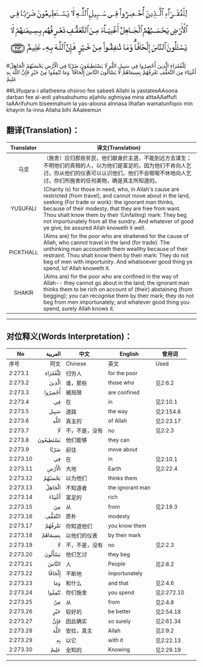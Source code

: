 ![002:273](images/002_273.gif)

#لِلْفُقَرَاءِ الَّذِينَ أُحْصِرُوا فِي سَبِيلِ اللَّهِ لَا يَسْتَطِيعُونَ ضَرْبًا فِي الْأَرْضِ يَحْسَبُهُمُ الْجَاهِلُ أَغْنِيَاءَ مِنَ التَّعَفُّفِ تَعْرِفُهُمْ بِسِيمَاهُمْ لَا يَسْأَلُونَ النَّاسَ إِلْحَافًا ۗ وَمَا تُنْفِقُوا مِنْ خَيْرٍ فَإِنَّ اللَّهَ بِهِ عَلِيمٌ 

##Lilfuqara-i allatheena ohsiroo fee sabeeli Allahi la yastateeAAoona darban fee al-ardi yahsabuhumu aljahilu aghniyaa mina alttaAAaffufi taAArifuhum biseemahum la yas-aloona alnnasa ilhafan wamatunfiqoo min khayrin fa-inna Allaha bihi AAaleemun 

## 翻译(Translation)：

| Translator | 译文(Translation)                                            |
| :--------: | ------------------------------------------------------------ |
|    马坚    | （施舍）应归那些贫民，他们献身於主道，不能到远方去谋生；不明他们的真相的人，以为他们是富足的，因为他们不肯向人乞讨。你从他们的仪表可以认识他们，他们不会呶呶不休地向人乞讨。你们所施舍的任何美物，确是真主所知道的。 |
|  YUSUFALI  | (Charity is) for those in need, who, in Allah's cause are restricted (from travel), and cannot move about in the land, seeking (For trade or work): the ignorant man thinks, because of their modesty, that they are free from want. Thou shalt know them by their (Unfailing) mark: They beg not importunately from all the sundry. And whatever of good ye give, be assured Allah knoweth it well. |
| PICKTHALL  | (Alms are) for the poor who are straitened for the cause of Allah, who cannot travel in the land (for trade). The unthinking man accounteth them wealthy because of their restraint. Thou shalt know them by their mark: They do not beg of men with importunity. And whatsoever good thing ye spend, lo! Allah knoweth it. |
|   SHAKIR   | (Alms are) for the poor who are confined in the way of Allah-- they cannot go about in the land; the ignorant man thinks them to be rich on account of (their) abstaining (from begging); you can recognise them by their mark; they do not beg from men importunately; and whatever good thing you spend, surely Allah knows it. |

---

## 对位释义(Words Interpretation)：

| No   | العربية | 中文    | English | 曾用词 |
| ---- | ------: | ------- | ------- | ------ |
| 序号 |    阿文 | Chinese | 英文    | Used   |
| 2:273.1  | لِلْفُقَرَاءِ  | 归穷人         | for the poor     |            |
| 2:273.2  | الَّذِينَ    | 谁，那些       | those who        | 见2:6.2    |
| 2:273.3  | أُحْصِرُوا   | 被局限         | are confined     |            |
| 2:273.4  | فِي       | 在             | in               | 见2:10.1   |
| 2:273.5  | سَبِيلِ     | 道路           | the way          | 见2:154.6  |
| 2:273.6  |     اللَّهِ | 真主的         | of Allah         | 见2:23.17  |
| 2:273.7  | لَا       | 不，不是，没有 | no               | 见2:2.3    |
| 2:273.8  | يَسْتَطِيعُونَ | 他们能够       | they can         |            |
| 2:273.9  | ضَرْبًا     | 前往           | move about       |            |
| 2:273.10 | فِي       | 在             | in               | 见2:10.1   |
| 2:273.11 | الْأَرْضِ    | 大地           | Earth            | 见2:22.4   |
| 2:273.12 | يَحْسَبُهُمُ   | 以为他们       | thinks them      |            |
| 2:273.13 | الْجَاهِلُ   | 不知道者       | the ignorant man |            |
| 2:273.14 | أَغْنِيَاءَ   | 富足的         | rich             |            |
| 2:273.15 | مِنَ       | 从             | from             | 见2:19.3 |
| 2:273.16 | التَّعَفُّفِ   | 质朴           | modesty          |            |
| 2:273.17 | تَعْرِفُهُمْ   | 你知道他们     | you know them    |            |
| 2:273.18 | بِسِيمَاهُمْ  | 以他们的仪表   | by their mark    |            |
| 2:273.19 | لَا       | 不，不是，没有 | no               | 见2:2.3    |
| 2:273.20 | يَسْأَلُونَ   | 他们乞讨       | they beg         |            |
| 2:273.21 | النَّاسَ    | 人             | People           | 见2:8.2    |
| 2:273.22 | إِلْحَافًا   | 不断地         | importunately    |            |
| 2:273.23 | وَمَا      | 和什么         | and that         | 见2:4.6    |
| 2:273.24 | تُنْفِقُوا   | 你们施舍       | you spend        | 见2:272.10 |
| 2:273.25 | مِنْ       | 从             | from             | 见2:4.8    |
| 2:273.26 | خَيْرٍ      | 较好的         | be better        | 见2:54.18  |
| 2:273.27 | فَإِنَّ      | 因此确实       | so surely        | 见2:61.34  |
| 2:273.28 | اللَّهَ     | 安拉，真主     | Allah            | 见2:9.2 |
| 2:273.29 | بِهِ       | 以它           | with it          | 见2:22.13  |
| 2:273.30 | عَلِيمٌ     | 全知的         | Knowing          | 见2:29.19  |

---
